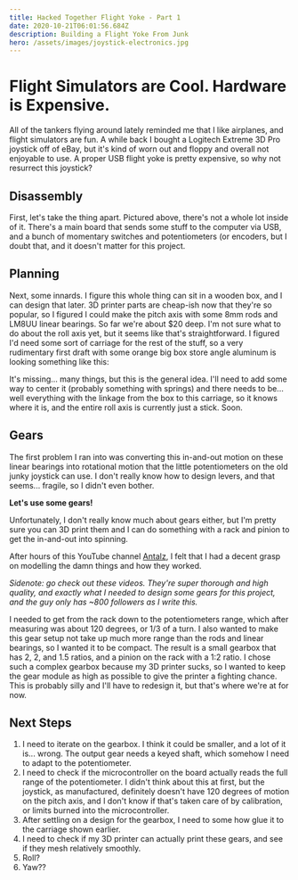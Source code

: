 ```yaml
---
title: Hacked Together Flight Yoke - Part 1
date: 2020-10-21T06:01:56.684Z
description: Building a Flight Yoke From Junk
hero: /assets/images/joystick-electronics.jpg
---
```

# Flight Simulators are Cool. Hardware is Expensive.

All of the tankers flying around lately reminded me that I like airplanes, and flight simulators are fun. A while back I bought a Logitech Extreme 3D Pro joystick off of eBay, but it's kind of worn out and floppy and overall not enjoyable to use. A proper USB flight yoke is pretty expensive, so why not resurrect this joystick?

## Disassembly

First, let's take the thing apart. Pictured above, there's not a whole lot inside of it. There's a main board that sends some stuff to the computer via USB, and a bunch of momentary switches and potentiometers (or encoders, but I doubt that, and it doesn't matter for this project.

## Planning

Next, some innards. I figure this whole thing can sit in a wooden box, and I can design that later. 3D printer parts are cheap-ish now that they're so popular, so I figured I could make the pitch axis with some 8mm rods and LM8UU linear bearings. So far we're about $20 deep. I'm not sure what to do about the roll axis yet, but it seems like that's straightforward. I figured I'd need some sort of carriage for the rest of the stuff, so a very rudimentary first draft with some orange big box store angle aluminum is looking something like this:

<lazy-image src="carriage-1.png"></lazy-image>

It's missing... many things, but this is the general idea. I'll need to add some way to center it (probably something with springs) and there needs to be... well everything with the linkage from the box to this carriage, so it knows where it is, and the entire roll axis is currently just a stick. Soon.

## Gears

The first problem I ran into was converting this in-and-out motion on these linear bearings into rotational motion that the little potentiometers on the old junky joystick can use. I don't really know how to design levers, and that seems... fragile, so I didn't even bother.

**Let's use some gears!**

Unfortunately, I don't really know much about gears either, but I'm pretty sure you can 3D print them and I can do something with a rack and pinion to get the in-and-out into spinning.

After hours of this YouTube channel [Antalz](https://www.youtube.com/c/antalz), I felt that I had a decent grasp on modelling the damn things and how they worked.

*Sidenote: go check out these videos. They're super thorough and high quality, and exactly what I needed to design some gears for this project, and the guy only has ~800 followers as I write this.*

I needed to get from the rack down to the potentiometers range, which after measuring was about 120 degrees, or 1/3 of a turn. I also wanted to make this gear setup not take up much more range than the rods and linear bearings, so I wanted it to be compact. The result is a small gearbox that has 2, 2, and 1.5 ratios, and a pinion on the rack with a 1:2 ratio. I chose such a complex gearbox because my 3D printer sucks, so I wanted to keep the gear module as high as possible to give the printer a fighting chance. This is probably silly and I'll have to redesign it, but that's where we're at for now.

<lazy-image src="gears-1.png"></lazy-image>

## Next Steps

1. I need to iterate on the gearbox. I think it could be smaller, and a lot of it is... wrong. The output gear needs a keyed shaft, which somehow I need to adapt to the potentiometer.
2. I need to check if the microcontroller on the board actually reads the full range of the potentiometer. I didn't think about this at first, but the joystick, as manufactured, definitely doesn't have 120 degrees of motion on the pitch axis, and I don't know if that's taken care of by calibration, or limits burned into the microcontroller.
3. After settling on a design for the gearbox, I need to some how glue it to the carriage shown earlier.
4. I need to check if my 3D printer can actually print these gears, and see if they mesh relatively smoothly.
5. Roll?
6. Yaw??
